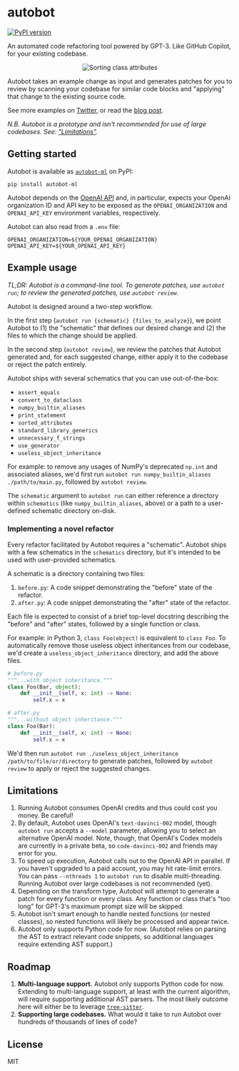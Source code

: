 # autobot

[![PyPI version](https://badge.fury.io/py/autobot-ml.svg)](https://badge.fury.io/py/autobot-ml)

An automated code refactoring tool powered by GPT-3. Like GitHub Copilot, for your existing
codebase.

<p align="center">
  <img alt="Sorting class attributes" src="https://user-images.githubusercontent.com/1309177/190036496-28d096f1-fde5-47af-a936-235b3802dc07.gif">
</p>

Autobot takes an example change as input and generates patches for you to review by scanning your
codebase for similar code blocks and "applying" that change to the existing source code.

See more examples on <a href="https://twitter.com/charliermarsh/status/1569329858475425792" target="_blank">
Twitter</a>, or read the <a href="https://notes.crmarsh.com/building-large-language-model-powered-applications" target="_blank">
blog post</a>.

_N.B. Autobot is a prototype and isn't recommended for use of large codebases. See: ["Limitations"](#Limitations)._

## Getting started

Autobot is available as [`autobot-ml`](https://pypi.org/project/autobot-ml/) on PyPI:

```shell
pip install autobot-ml
```

Autobot depends on the [OpenAI API](https://openai.com/api/) and, in particular, expects your OpenAI
organization ID and API key to be exposed as the `OPENAI_ORGANIZATION` and `OPENAI_API_KEY`
environment variables, respectively.

Autobot can also read from a `.env` file:

```
OPENAI_ORGANIZATION=${YOUR_OPENAI_ORGANIZATION}
OPENAI_API_KEY=${YOUR_OPENAI_API_KEY}
```

## Example usage

_TL;DR: Autobot is a command-line tool. To generate patches, use `autobot run`; to review the
generated patches, use `autobot review`._

Autobot is designed around a two-step workflow.

In the first step (`autobot run {schematic} {files_to_analyze}`), we point Autobot to (1) the
"schematic" that defines our desired change and (2) the files to which the change should be
applied.

In the second step (`autobot review`), we review the patches that Autobot generated and, for each
suggested change, either apply it to the codebase or reject the patch entirely.

Autobot ships with several schematics that you can use out-of-the-box:

- `assert_equals`
- `convert_to_dataclass`
- `numpy_builtin_aliases`
- `print_statement`
- `sorted_attributes`
- `standard_library_generics`
- `unnecessary_f_strings`
- `use_generator`
- `useless_object_inheritance`

For example: to remove any usages of NumPy's deprecated `np.int` and associated aliases, we'd first
run `autobot run numpy_builtin_aliases ./path/to/main.py`, followed by `autobot review`.

The `schematic` argument to `autobot run` can either reference a directory within `schematics` (like
`numpy_builtin_aliases`, above) or a path to a user-defined schematic directory on-disk.

### Implementing a novel refactor

Every refactor facilitated by Autobot requires a "schematic". Autobot ships with a few schematics
in the `schematics` directory, but it's intended to be used with user-provided schematics.

A schematic is a directory containing two files:

1. `before.py`: A code snippet demonstrating the "before" state of the refactor.
2. `after.py`: A code snippet demonstrating the "after" state of the refactor.

Each file is expected to consist of a brief top-level docstring describing the "before" and "after"
states, followed by a single function or class.

For example: in Python 3, `class Foo(object)` is equivalent to `class Foo`. To automatically remove
those useless object inheritances from our codebase, we'd create a `useless_object_inheritance`
directory, and add the above files.

```python
# before.py
"""...with object inheritance."""
class Foo(Bar, object):
    def __init__(self, x: int) -> None:
        self.x = x

```

```python
# after.py
"""...without object inheritance."""
class Foo(Bar):
    def __init__(self, x: int) -> None:
        self.x = x

```

We'd then run `autobot run ./useless_object_inheritance /path/to/file/or/directory` to generate
patches, followed by `autobot review` to apply or reject the suggested changes.

## Limitations

1. Running Autobot consumes OpenAI credits and thus could cost you money. Be careful!
2. By default, Autobot uses OpenAI's `text-davinci-002` model, though `autobot run` accepts a
   `--model` parameter, allowing you to select an alternative OpenAI model. Note, though, that
   OpenAI's Codex models are currently in a private beta, so `code-davinci-002` and friends may
   error for you.
4. To speed up execution, Autobot calls out to the OpenAI API in parallel. If you haven't upgraded
   to a paid account, you may hit rate-limit errors. You can pass `--nthreads 1` to `autobot run`
   to disable multi-threading. Running Autobot over large codebases is not recommended (yet).
5. Depending on the transform type, Autobot will attempt to generate a patch for every function or
   every
   class. Any function or class that's "too long" for GPT-3's maximum prompt size will be skipped.
6. Autobot isn't smart enough to handle nested functions (or nested classes), so nested functions
   will likely be processed and appear twice.
7. Autobot only supports Python code for now. (Autobot relies on parsing the AST to extract relevant
   code snippets, so additional languages require extending AST support.)

## Roadmap

1. **Multi-language support.** Autobot only supports Python code for now. Extending to
   multi-language support, at least with the current algorithm, will require supporting additional
   AST parsers. The most likely outcome here will either be to leverage [`tree-sitter`](https://github.com/tree-sitter/tree-sitter).
2. **Supporting large codebases.** What would it take to run Autobot over hundreds of thousands of
   lines of code?

## License

MIT
